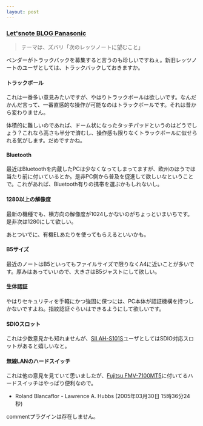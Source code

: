 ```yaml
---
layout: post
---
```

<h3><a href="http://letsblog.panasonic.jp/lnblog/archives/2005/03/post_38.html">Let'snote BLOG Panasonic</a></h3>
<blockquote><p>テーマは、ズバリ「次のレッツノートに望むこと」</p>
</blockquote>
<p>ベンダーがトラックバックを募集すると言うのも珍しいですねぇ。新旧レッツノートのユーザとしては、トラックバックしておきますか。</p>
<h4>トラックボール</h4>
<p>これは一番多い意見みたいですが、やはりトラックボールは欲しいです。なんだかんだ言って、一番直感的な操作が可能なのはトラックボールです。それは昔から変わりません。</p>
<p>体積的に難しいのであれば、ドーム状になったタッチパッドというのはどうでしょう？これなら高さも半分で済むし、操作感も限りなくトラックボールに似せられる気がします。だめですかね。</p>
<h4>Bluetooth</h4>
<p>最近はBluetoothを内蔵したPCは少なくなってしまってますが、欧州のほうでは当たり前に付いているとか。是非PC側から普及を促進して欲しいなということで。これがあれば、Bluetooth有りの携帯を選ぶかもしれないし。</p>
<h4>1280以上の解像度</h4>
<p>最新の機種でも、横方向の解像度が1024しかないのがちょっといまいちです。是非次は1280にして欲しい。</p>
<p>あとついでに、有機ELあたりを使ってもらえるといいかも。</p>
<h4>B5サイズ</h4>
<p>最近のノートはB5といってもファイルサイズで限りなくA4に近いことが多いです。厚みはあっていいので、大きさはB5ジャストにして欲しい。</p>
<h4>生体認証</h4>
<p>やはりセキュリティを手軽にかつ強固に保つには、PC本体が認証機構を持つしかないですよね。指紋認証ぐらいはできるようにして欲しいです。</p>
<h4>SDIOスロット</h4>
<p>これは少数意見かも知れませんが、<a href="/?page=SII+AH%2DS101S" class="wikipage">SII AH-S101S</a>ユーザとしてはSDIO対応スロットがあると嬉しいなと。</p>
<h4>無線LANのハードスイッチ</h4>
<p>これは他の意見を見ていて思いましたが、<a href="/?page=Fujitsu+FMV%2D7100MT5" class="wikipage">Fujitsu FMV-7100MT5</a>に付いてるハードスイッチはやっぱり便利なので。</p>
<ul>
<li>Roland Blancaflor - Lawrence A. Hubbs (2005年03月30日 15時36分24秒)</li>
</ul>
<p><span class="error">commentプラグインは存在しません。</span> </p>

